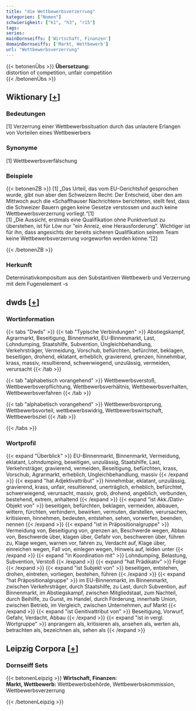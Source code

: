 ```yaml
---
title: "die Wettbewerbsverzerrung"
kategorien: ["Nomen"]
schwierigkeit: ["k1", "h3", "r15"]
tags:
series:
mainDornseiffs: ['Wirtschaft, Finanzen']
domainDornseiffs: ['Markt, Wettbewerb']
url: "Wettbewerbsverzerrung"
---
```


{{< betonenÜbs >}}
**Übersetzung:**  
distortion of competition, unfair competition  
{{< /betonenÜbs >}}

## Wiktionary [[+](https://de.wiktionary.org/wiki/Wettbewerbsverzerrung)]

### Bedeutungen
[1] Verzerrung einer Wettbewerbssituation durch das unlautere Erlangen von Vorteilen eines Wettbewerbers  

### Synonyme
[1] Wettbewerbsverfälschung  

### Beispiele
{{< betonenZB >}}
[1] „Das Urteil, das vom EU-Gerichtshof gesprochen wurde, gibt nun aber den Schweizern Recht: Der Entscheid, über den am Mittwoch auch die «Schaffhauser Nachrichten» berichteten, stellt fest, dass die Schweizer Bauern gegen keine Gesetze verstossen und auch keine Wettbewerbsverzerrung vorliegt.“[1]  
[1] „Die Aussicht, erstmals eine Qualifikation ohne Punktverlust zu überstehen, ist für Löw nur "ein Anreiz, eine Herausforderung". Wichtiger ist für ihn, dass angesichts der bereits sicheren Qualifikation seinem Team keine Wettbewerbsverzerrung vorgeworfen werden könne.“[2]  

{{< /betonenZB >}}
### Herkunft
Determinativkompositum aus den Substantiven Wettbewerb und Verzerrung mit dem Fugenelement -s  



## dwds [[+](https://www.dwds.de/wb/Wettbewerbsverzerrung)]

### Wortinformation
{{< tabs "Dwds" >}}
{{< tab "Typische Verbindungen" >}}
Abstiegskampf, Agrarmarkt, Beseitigung, Binnenmarkt, EU-Binnenmarkt, Last, Lohndumping, Staatshilfe, Subvention, Ungleichbehandlung, Verkehrsträger, Vermeidung, Vorschub, befürchten, befürchtet, beklagen, beseitigen, drohend, eklatant, erheblich, gravierend, grenzen, hinnehmbar, krass, massiv, resultierend, schwerwiegend, unzulässig, vermeiden, verursacht
{{< /tab >}}

{{< tab "alphabetisch vorangehend" >}}
Wettbewerbsverstoß, Wettbewerbsverpflichtung, Wettbewerbsverhältnis, Wettbewerbsverhalten, Wettbewerbsverfahren
{{< /tab >}}

{{< tab "alphabetisch vorangehend" >}}
Wettbewerbsvorsprung, Wettbewerbsvorteil, wettbewerbswidrig, Wettbewerbswirtschaft, Wettbewerbsziel
{{< /tab >}}

{{< /tabs >}}

### Wortprofil
{{< expand "Überblick" >}} EU-Binnenmarkt, Binnenmarkt, Vermeidung, eklatant, Lohndumping, beseitigen, unzulässig, Staatshilfe, Last, Verkehrsträger, gravierend, vermeiden, Beseitigung, befürchten, krass, Vorschub, Agrarmarkt, erheblich, Ungleichbehandlung, massiv {{< /expand >}}
{{< expand "hat Adjektivattribut" >}} hinnehmbar, eklatant, unzulässig, gravierend, krass, unfair, resultierend, unerträglich, erheblich, befürchtet, schwerwiegend, verursacht, massiv, grob, drohend, angeblich, verbunden, bestehend, extrem, anhaltend {{< /expand >}}
{{< expand "ist Akk./Dativ-Objekt von" >}} beseitigen, befürchten, beklagen, vermeiden, abbauen, wittern, fürchten, verhindern, bewirken, vermuten, darstellen, verursachen, kritisieren, hinnehmen, bedeuten, entstehen, sehen, vorwerfen, beenden, nennen {{< /expand >}}
{{< expand "ist in Präpositionalgruppe" >}} Vermeidung von, Beseitigung von, grenzen an, Beschwerde wegen, Abbau von, Beschwerde über, klagen über, Gefahr von, beschweren über, führen zu, Klage wegen, warnen vor, fahren zu, Verdacht auf, Klage über, einreichen wegen, Fall von, einlegen wegen, Hinweis auf, leiden unter {{< /expand >}}
{{< expand "in Koordination mit" >}} Lohndumping, Belastung, Subvention, Verstoß {{< /expand >}}
{{< expand "hat Prädikativ" >}} Folge {{< /expand >}}
{{< expand "ist Subjekt von" >}} beseitigen, entstehen, drohen, eintreten, vorliegen, bestehen, führen {{< /expand >}}
{{< expand "hat Präpositionalgruppe" >}} im EU-Binnenmarkt, im Binnenmarkt, zwischen Verkehrsträger, durch Staatshilfe, zu Last, durch Subvention, auf Binnenmarkt, im Abstiegskampf, zwischen Mitgliedstaat, zum Nachteil, durch Beihilfe, zu Gunst, im Handel, durch Förderung, innerhalb Union, zwischen Betrieb, im Vergleich, zwischen Unternehmen, auf Markt {{< /expand >}}
{{< expand "ist Genitivattribut von" >}} Beseitigung, Vorwurf, Gefahr, Verdacht, Abbau {{< /expand >}}
{{< expand "ist in vergl. Wortgruppe" >}} anprangern als, kritisieren als, ansehen als, werten als, betrachten als, bezeichnen als, sehen als {{< /expand >}}

## Leipzig Corpora [[+](https://corpora.uni-leipzig.de/en/res?word=Wettbewerbsverzerrung&corpusId=deu_newscrawl-public_2018)]

### Dornseiff Sets
{{< betonenLeipzig >}}
**Wirtschaft, Finanzen:**  
**Markt, Wettbewerb:** Wettbewerbsbehörde, Wettbewerbskommission, Wettbewerbsverzerrung  

{{< /betonenLeipzig >}}
